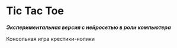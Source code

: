 # Tic Tac Toe

***Экспериментальная версия с нейросетью в роли компьютера***

Консольная игра крестики-нолики

<!-- [![GitHub release (latest by date)](https://img.shields.io/github/v/release/gh0st17/tic-tac-toe)](https://github.com/gh0st17/tic-tac-toe/releases/latest)

![GitHub Workflow Status](https://img.shields.io/github/actions/workflow/status/gh0st17/tic-tac-toe/.github/workflows/build.yml)
![GitHub Workflow Status](https://img.shields.io/github/actions/workflow/status/gh0st17/tic-tac-toe/.github/workflows/makefile.yml?label=makefile)
![GitHub Workflow Status](https://img.shields.io/github/actions/workflow/status/gh0st17/tic-tac-toe/.github/workflows/cmake.yml?label=cmake) -->


